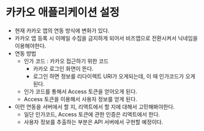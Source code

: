 # 카카오 애플리케이션 설정
- 현재 카카오 앱의 연동 방식에 변화가 있다.
- 카카오 앱 등록 시 이메일 수집을 금지하게 되어서 비즈앱으로 전환시켜서 닉네임을 이용해야한다.
- 연동 방법
	- 인가 코드 : 카카오 접근하기 위한 코드
		- 카카오 로그인 화면이 뜬다.
		- 로그인 하면 정보를 리다이렉트 URI가 오게되는데, 이 때 인가코드가 오게 된다.
	- 인가 코드를 통해서 Access 토큰을 얻어오게 된다.
	- Access 토큰을 이용해서 사용자 정보를 얻게 된다.
- 이런 연동을 서버에서 할 지, 리액트에서 할 지에 대해서 고민해봐야한다.
	- 일단 인가코드, Access 토큰에 관한 인증은 리액트에서 한다.
	- 사용자 정보를 추출하는 부분은 API 서버에서 구현할 예정이다.

